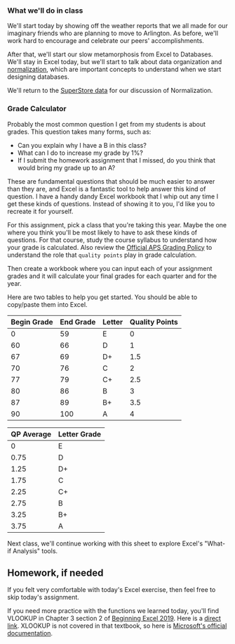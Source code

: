 ### What we'll do in class

We'll start today by showing off the weather reports that we all made for our imaginary friends who are planning to move to Arlington. As before, we'll work hard to encourage and celebrate our peers' accomplishments.

After that, we'll start our slow metamorphosis from Excel to Databases. We'll stay in Excel today, but we'll start to talk about data organization and [normalization](https://en.wikipedia.org/wiki/Database_normalization), which are important concepts to understand when we start designing databases.

We'll return to the [SuperStore data](./data/SuperStoreUS-2015.xlsx) for our discussion of Normalization.


### Grade Calculator
Probably the most common question I get from my students is about grades. This question takes many forms, such as:
- Can you explain why I have a B in this class?
- What can I do to increase my grade by 1%?
- If I submit the homework assignment that I missed, do you think that would bring my grade up to an A?

These are fundamental questions that should be much easier to answer than they are, and Excel is a fantastic tool to help answer this kind of question. I have a handy dandy Excel workbook that I whip out any time I get these kinds of questions. Instead of showing it to you, I'd like you to recreate it for yourself.

For this assignment, pick a class that you're taking this year. Maybe the one where you think you'll be most likely to have to ask these kinds of questions. For that course, study the course syllabus to understand how your grade is calculated. Also review the [Official APS Grading Policy](https://go.boarddocs.com/vsba/arlington/Board.nsf/files/CPRJVG4F0341/$file/I-7.2.3.34%20PIP-2%20Reporting%20Student%20Progress%20and%20Grades%20(Secondary)%20.pdf) to understand the role that `quality points` play in grade calculation.

Then create a workbook where you can input each of your assignment grades and it will calculate your final grades for each quarter and for the year.

Here are two tables to help you get started. You should be able to copy/paste them into Excel.

| Begin Grade | End Grade | Letter | Quality Points |
|-------------|-----------|--------|----------------|
| 0           | 59        | E      | 0              |
| 60          | 66        | D      | 1              |
| 67          | 69        | D+     | 1.5            |
| 70          | 76        | C      | 2              |
| 77          | 79        | C+     | 2.5            |
| 80          | 86        | B      | 3              |
| 87          | 89        | B+     | 3.5            |
| 90          | 100       | A      | 4              |


| QP Average | Letter Grade |
|------------|--------------|
| 0          | E            |
| 0.75       | D            |
| 1.25       | D+           |
| 1.75       | C            |
| 2.25       | C+           |
| 2.75       | B            |
| 3.25       | B+           |
| 3.75       | A            |

Next class, we'll continue working with this sheet to explore Excel's "What-if Analysis" tools.


## Homework, if needed

If you felt very comfortable with today's Excel exercise, then feel free to skip today's assignment.

If you need more practice with the functions we learned today, you'll find VLOOKUP in Chapter 3 section 2 of [Beginning Excel 2019](https://openoregon.pressbooks.pub/beginningexcel19/front-matter/introduction/). Here is a [direct link](https://openoregon.pressbooks.pub/beginningexcel19/chapter/3-2-logical-and-lookup-functions/). XLOOKUP is not covered in that textbook, so here is [Microsoft's official documentation](https://support.microsoft.com/en-us/office/xlookup-function-b7fd680e-6d10-43e6-84f9-88eae8bf5929).
